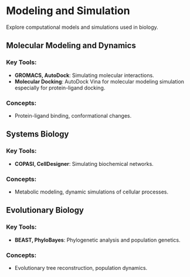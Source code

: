 # Modeling and Simulation

Explore computational models and simulations used in biology.

## Molecular Modeling and Dynamics
### Key Tools:
- **GROMACS, AutoDock**: Simulating molecular interactions.
- **Molecular Docking**: AutoDock Vina for molecular modeling simulation especially for protein-ligand docking.
### Concepts:
- Protein-ligand binding, conformational changes.

## Systems Biology
### Key Tools:
- **COPASI, CellDesigner**: Simulating biochemical networks.

### Concepts:
- Metabolic modeling, dynamic simulations of cellular processes.

## Evolutionary Biology
### Key Tools:
- **BEAST, PhyloBayes**: Phylogenetic analysis and population genetics.

### Concepts:
- Evolutionary tree reconstruction, population dynamics.
